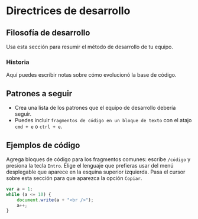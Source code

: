 # Directrices de desarrollo

## Filosofía de desarrollo

Usa esta sección para resumir el método de desarrollo de tu equipo.

### Historia

Aquí puedes escribir notas sobre cómo evolucionó la base de código.

## Patrones a seguir

- Crea una lista de los patrones que el equipo de desarrollo debería seguir.
- Puedes incluir `fragmentos de código en un bloque de texto` con el atajo `cmd + e` o `ctrl + e`.

## Ejemplos de código

Agrega bloques de código para los fragmentos comunes: escribe `/código` y presiona la tecla `Intro`. Elige el lenguaje que prefieras usar del menú desplegable que aparece en la esquina superior izquierda. Pasa el cursor sobre esta sección para que aparezca la opción `Copiar`.

```jsx
var a = 1;
while (a <= 10) {
    document.write(a + "<br />");
    a++;
}
```
